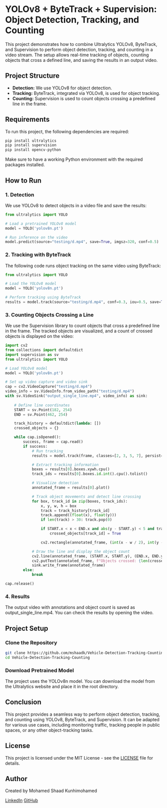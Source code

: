 # YOLOv8 + ByteTrack + Supervision: Object Detection, Tracking, and Counting
This project demonstrates how to combine Ultralytics YOLOv8, ByteTrack, and Supervision to perform object detection, tracking, and counting in a video stream. The setup allows real-time tracking of objects, counting objects that cross a defined line, and saving the results in an output video.

## Project Structure
- **Detection:** We use YOLOv8 for object detection.
- **Tracking:** ByteTrack, integrated via YOLOv8, is used for object tracking.
- **Counting:** Supervision is used to count objects crossing a predefined line in the frame.

## Requirements
To run this project, the following dependencies are required:

```bash
pip install ultralytics
pip install supervision
pip install opencv-python
```

Make sure to have a working Python environment with the required packages installed.

## How to Run
### 1. Detection
We use YOLOv8 to detect objects in a video file and save the results:

```python
from ultralytics import YOLO

# Load a pretrained YOLOv8 model
model = YOLO('yolov8n.pt')

# Run inference on the video
model.predict(source="testing/d.mp4", save=True, imgsz=320, conf=0.5)
```

### 2. Tracking with ByteTrack
The following code runs object tracking on the same video using ByteTrack:

```python
from ultralytics import YOLO

# Load the YOLOv8 model
model = YOLO('yolov8n.pt')

# Perform tracking using ByteTrack
results = model.track(source="testing/d.mp4", conf=0.3, iou=0.5, save=True, tracker="bytetrack.yaml")
```

### 3. Counting Objects Crossing a Line
We use the Supervision library to count objects that cross a predefined line in the frame. The tracked objects are visualized, and a count of crossed objects is displayed on the video:

```python
import cv2
from collections import defaultdict
import supervision as sv
from ultralytics import YOLO

# Load YOLOv8 model
model = YOLO('yolov8n.pt')

# Set up video capture and video sink
cap = cv2.VideoCapture("testing/d.mp4")
video_info = sv.VideoInfo.from_video_path("testing/d.mp4")
with sv.VideoSink("output_single_line.mp4", video_info) as sink:
    
    # Define line coordinates
    START = sv.Point(182, 254)
    END = sv.Point(462, 254)

    track_history = defaultdict(lambda: [])
    crossed_objects = {}

    while cap.isOpened():
        success, frame = cap.read()
        if success:
            # Run tracking
            results = model.track(frame, classes=[2, 3, 5, 7], persist=True, save=True, tracker="bytetrack.yaml")

            # Extract tracking information
            boxes = results[0].boxes.xywh.cpu()
            track_ids = results[0].boxes.id.int().cpu().tolist()

            # Visualize detection
            annotated_frame = results[0].plot()

            # Track object movements and detect line crossing
            for box, track_id in zip(boxes, track_ids):
                x, y, w, h = box
                track = track_history[track_id]
                track.append((float(x), float(y)))
                if len(track) > 30: track.pop(0)

                if START.x < x < END.x and abs(y - START.y) < 5 and track_id not in crossed_objects:
                    crossed_objects[track_id] = True

                cv2.rectangle(annotated_frame, (int(x - w / 2), int(y - h / 2)), (int(x + w / 2), int(y + h / 2)), (0, 255, 0), 2)

            # Draw the line and display the object count
            cv2.line(annotated_frame, (START.x, START.y), (END.x, END.y), (0, 255, 0), 2)
            cv2.putText(annotated_frame, f"Objects crossed: {len(crossed_objects)}", (10, 30), cv2.FONT_HERSHEY_SIMPLEX, 1, (0, 255, 0), 2)
            sink.write_frame(annotated_frame)
        else:
            break

cap.release()
```

### 4. Results
The output video with annotations and object count is saved as output_single_line.mp4. You can check the results by opening the video.

## Project Setup
### Clone the Repository
```bash
git clone https://github.com/mshaadk/Vehicle-Detection-Tracking-Counting.git
cd Vehicle-Detection-Tracking-Counting
```

### Download Pretrained Model
The project uses the YOLOv8n model. You can download the model from the Ultralytics website and place it in the root directory.

## Conclusion
This project provides a seamless way to perform object detection, tracking, and counting using YOLOv8, ByteTrack, and Supervision. It can be adapted for various use cases, including monitoring traffic, tracking people in public spaces, or any other object-tracking tasks.

## License
This project is licensed under the MIT License - see the [LICENSE](LICENSE.txt) file for details.

## Author
Created by Mohamed Shaad Kunhimohamed

[LinkedIn](https://www.linkedin.com/in/mohamedshaad/)
[GitHub](https://github.com/mshaadk)

